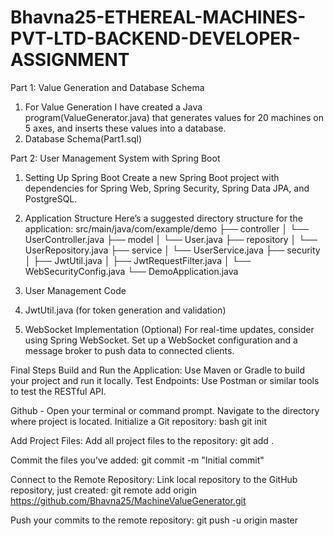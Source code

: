 # Bhavna25-ETHEREAL-MACHINES-PVT-LTD-BACKEND-DEVELOPER-ASSIGNMENT

Part 1: Value Generation and Database Schema
1. For Value Generation
I have created a Java program(ValueGenerator.java) that generates values ​​for 20 machines on 5 axes, and inserts these values ​​into a database.
2. Database Schema(Part1.sql)

Part 2: User Management System with Spring Boot
1. Setting Up Spring Boot
Create a new Spring Boot project with dependencies for Spring Web, Spring Security, Spring Data JPA, and PostgreSQL.
2. Application Structure
Here’s a suggested directory structure for the application:
                src/main/java/com/example/demo
                    ├── controller
                    │   └── UserController.java
                    ├── model
                    │   └── User.java
                    ├── repository
                    │   └── UserRepository.java
                    ├── service
                    │   └── UserService.java
                    ├── security
                    │   ├── JwtUtil.java
                    │   ├── JwtRequestFilter.java
                    │   └── WebSecurityConfig.java
                    └── DemoApplication.java

3. User Management Code
4. JwtUtil.java (for token generation and validation)
5. WebSocket Implementation (Optional)
For real-time updates, consider using Spring WebSocket. Set up a WebSocket configuration and a message broker to push data to connected clients.

Final Steps
Build and Run the Application:
Use Maven or Gradle to build your project and run it locally.
Test Endpoints:
Use Postman or similar tools to test the RESTful API.

Github -
Open your terminal or command prompt.
Navigate to the directory where project is located.
Initialize a Git repository:
bash
git init

Add Project Files:
Add all project files to the repository:
git add .

Commit the files you've added:
git commit -m "Initial commit"

Connect to the Remote Repository:
Link local repository to the GitHub repository, just created:
git remote add origin https://github.com/Bhavna25/MachineValueGenerator.git

Push your commits to the remote repository:
git push -u origin master

